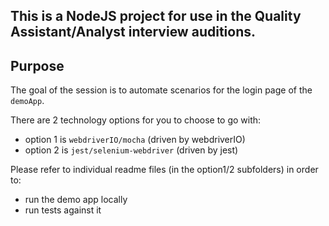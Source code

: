 ## This is a NodeJS project for use in the Quality Assistant/Analyst interview auditions.
## Purpose
The goal of the session is to automate scenarios for the login page of the `demoApp`.

There are 2 technology options for you to choose to go with:
- option 1 is `webdriverIO/mocha` (driven by webdriverIO)
- option 2 is `jest/selenium-webdriver` (driven by jest)

Please refer to individual readme files (in the option1/2 subfolders) in order to:
- run the demo app locally 
- run tests against it


